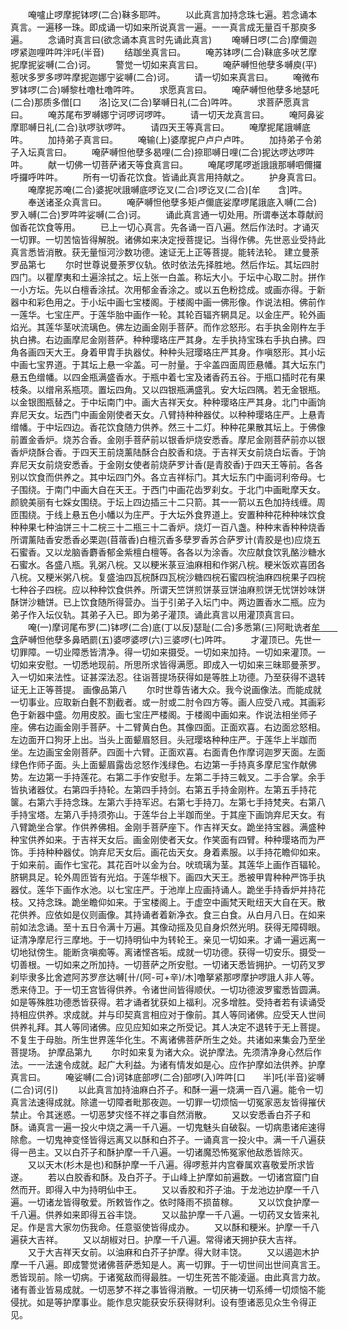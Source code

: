 <!-- { "loadSidebar": true } -->
　　唵嚧止啰摩抳钵啰(二合)靺多耶吽。
　　以此真言加持念珠七遍。若念诵本真言。一遍移一珠。即成诵一切如来所说真言一遍。一一真言成无量百千那庾多遍。
　　念诵时真言曰(欲念诵本真言时先诵此真言)
　　唵嚩日啰(二合)摩儞迦啰紧迦哩吽吽泮吒(半音)
　　结跏坐真言曰。
　　唵苏钵啰(二合)靺底多吠艺摩抳摩抳娑嚩(二合)诃。
　　警觉一切如来真言曰。
　　唵萨嚩怛他孽多嚩庾(平)惹吠多罗多啰吽摩抳迦娜宁娑嚩(二合)诃。
　　请一切如来真言曰。
　　唵微布罗钵啰(二合)嚩黎杜噜杜噜吽吽。
　　求愿真言曰。
　　唵萨嚩怛他孽多地瑟吒(二合)那质多僧[口　　洛]讫叉(二合)拏嚩日礼(二合)吽吽。
　　求菩萨愿真言曰。
　　唵苏尾布罗嚩娜宁诃啰诃啰吽。
　　请一切天龙真言曰。
　　唵阿鼻娑摩耶嚩日礼(二合)驮啰驮啰吽。
　　请四天王等真言曰。
　　唵摩抳尾誐嚩底吽。
　　加持弟子真言曰。
　　唵输(上)婆摩抳户卢户卢吽。
　　加持弟子令弟子入坛真言曰。
　　唵萨嚩怛他孽多曷哩(二合)捺耶嚩日哩(二合)抳达啰达啰吽吽。
　　献一切佛一切菩萨诸天等食真言曰。
　　唵尾啰尾啰逝誐誐那嚩呬儞攞呼攞呼吽吽。
　　所有一切香花饮食。皆诵此真言用持献之。
　　护身真言曰。
　　唵摩抳苏唵(二合)婆抳吠誐嚩底啰讫叉(二合)啰讫叉(二合)[牟　　含]吽。
　　奉送诸圣众真言曰。
　　唵萨嚩怛他孽多矩卢儞底娑摩啰尾誐底入嚩(二合)罗入嚩(二合)罗吽吽娑嚩(二合)诃。
　　诵此真言通一切处用。所谓奉送本尊献阏伽香花饮食等用。
　　已上一切心真言。先各诵一百八遍。然后作法时。才诵灭一切罪。一切苦恼皆得解脱。诸佛如来决定授菩提记。当得作佛。先世恶业受持此真言悉皆消散。获无量恒河沙数功德。速证无上正等菩提。能转法轮。
建立曼荼罗品第七
　　尔时世尊说曼荼罗仪轨。依时依法先择胜地。然后作坛。其坛四肘四门。以瞿摩夷和土遍涂拭之。坛上张一白盖。称坛大小。于坛中心取二肘。拼作一小方坛。先以白檀香涂拭。次用郁金香涂之。或以五色粉捻成。或画亦得。于新器中和彩色用之。于小坛中画七宝楼阁。于楼阁中画一佛形像。作说法相。佛前作一莲华。七宝庄严。于莲华胎中画作一轮。其轮百辐齐辋具足。以金庄严。轮外画焰光。其莲华茎吠流璃色。佛左边画金刚手菩萨。而作忿怒形。右手执金刚杵左手执白拂。右边画摩尼金刚菩萨。种种璎珞庄严其身。左手执持宝珠右手执白拂。四角各画四天大王。身着甲胄手执器仗。种种头冠璎珞庄严其身。作嗔怒形。其小坛中画七宝界道。于其坛上悬一伞盖。可一肘量。于伞盖四面周匝悬幡。其大坛东门悬五色缯幡。以四金瓶满盛香水。于瓶中着七宝及诸香药五谷。于瓶口插时花有果枝条。以缯帛系瓶项。置坛四角。又以四银瓶满盛乳。安大坛四隅。若无金银瓶。以金银图瓶替之。于中坛南门中。画大吉祥天女。种种璎珞庄严其身。北门中画饷弃尼天女。坛西门中画金刚使者天女。八臂持种种器仗。以种种璎珞庄严。上悬青缯幡。于中坛四边。香花饮食随力供养。然三十二灯。种种花果散其坛上。于佛像前置金香炉。烧苏合香。金刚手菩萨前以银香炉烧安悉香。摩尼金刚菩萨前亦以银香炉烧酥合香。于四天王前烧薰陆酥合白胶香和烧。于吉祥天女前烧白坛香。于饷弃尼天女前烧安悉香。于金刚女使者前烧萨罗计香(是青胶香)于四天王等前。各各别以饮食而供养之。其中坛四门外。各立吉祥标门。其大坛东门中画诃利帝母。七子围绕。于南门中画大自在天王。于西门中画花齿罗刹女。于北门中画毗摩天女。颜貌美丽有七婇女围绕。于坛上四边插三十二只箭。其一一箭以五色加持线缠。周匝围绕。于线上悬五色小幡以为庄严。于大坛外食界道上。安置种种花种种味饮食种种果七种油饼三十二梡三十二瓶三十二香炉。烧灯一百八盏。种种末香种种烧香所谓薰陆香安悉香必栗迦(苜蓿香)白檀沉香多孽罗香苏合萨罗计(青胶是也)应烧五石蜜香。又以龙脑香麝香郁金紫檀白檀等。各各以为涂香。次应献食饮乳酪沙糖水石蜜水。各盛八瓶。乳粥八梡。又以粳米菉豆油麻相和作粥八梡。粳米饭欢喜团各八梡。又粳米粥八梡。复盛油四瓦梡酥四瓦梡沙糖四梡石蜜四梡油麻四梡果子四梡七种谷子四梡。应以种种饮食供养。所谓天竺饼煎饼菉豆饼油麻煎饼无忧饼妙味饼酥饼沙糖饼。已上饮食随所得营办。当于引弟子入坛门中。两边置香水二瓶。应为弟子作入坛仪轨。其弟子入已。即为弟子灌顶。诵此真言以用灌顶真言曰。
　　唵(一)摩诃尾布罗(二)钵啰(二合)底(丁以反)瑟耻(二合)多悉第(三)阿毗诜者[牟　　含](四)萨嚩怛他孽多鼻晒罽(五)婆啰婆啰(六)三婆啰(七)吽吽。
　　才灌顶已。先世一切罪障。一切业障悉皆清净。得一切如来摄受。一切如来加持。一切如来灌顶。一切如来安慰。一切悉地现前。所思所求皆得满愿。即成入一切如来三昧耶曼荼罗。入一切如来法性。证甚深法忍。往诣菩提场获得如是等胜上功德。乃至获得不退转证无上正等菩提。
画像品第八
　　尔时世尊告诸大众。我今说画像法。而能成就一切事业。应取新白氎不割截者。或一肘或二肘令四方等。画人应受八戒。其画彩色于新器中盛。勿用皮胶。画七宝庄严楼阁。于楼阁中画如来。作说法相坐师子座。佛右边画金刚手菩萨。十二臂黄白色。其像四面。正面欢喜。右边面忿怒相。左边面开口狗牙上出。当头上面颦眉怒目。头冠璎珞种种庄严。于莲华上半跏而坐。左边画宝金刚菩萨。四面十六臂。正面欢喜。右面青色作摩诃迦罗天面。左面绿色作师子面。头上面颦眉露齿忿怒作浅绿色。右边第一手持真多摩尼宝作献佛势。左边第一手持莲花。右第二手作安慰手。左第二手持三戟叉。二手合掌。余手皆执诸器仗。右第四手持轮。左第四手持剑。右第五手持金刚杵。左第五手持花箧。右第六手持念珠。左第六手持军迟。右第七手持刀。左第七手持梵夹。右第八手持宝塔。左第八手持须弥山。于莲华台上半跏而坐。于其座下画饷弃尼天女。有八臂跪坐合掌。作供养佛相。金刚手菩萨座下。作吉祥天女。跪坐持宝器。满盛种种宝供养如来。于吉祥天女后。画金刚使者天女。作笑面有四臂。种种璎珞而为严饰。手持种种器仗。饷弃尼天女后。画花齿天女。身着素服。以手持花瞻仰如来。于如来前。画作七宝花。其花百叶以金为台。吠琉璃为茎。其莲华上画作百辐轮。脐辋具足。轮外周匝皆有光焰。于莲华根下。画四大天王。悉被甲胄种种严饰手执器仗。莲华下画作水池。以七宝庄严。于池岸上应画持诵人。跪坐手持香炉并持花枝。又持念珠。跪坐瞻仰如来。于宝楼阁上。于虚空中画梵天毗纽天大自在天。散花供养。应依如是仪则画像。其持诵者着新净衣。食三白食。从白月八日。在如来前如法念诵。至十五日令满十万遍。其像动摇及见自身炽然光明。获得无障碍眼。证清净摩尼行三摩地。于一切持明仙中为转轮王。亲见一切如来。才诵一遍远离一切地狱傍生。能断贪嗔痴等。离诸悭吝垢。成就一切功德。获得一切安乐。摄受一切善根。一切如来之所加持。一切菩萨之所安慰。一切诸天悉皆拥护。一切药叉罗刹毕隶多比舍遮阿苏罗彦达嚩[卄/(阿-可+辛)/木]噜拏紧那啰摩护啰誐人非人等。悉来侍卫。于一切王宫皆得供养。令诸世间皆得顺伏。一切功德波罗蜜悉皆圆满。如是等殊胜功德悉皆获得。若才诵者犹获如上福利。况多增胜。受持者若有读诵受持相应供养。求成就。并与印契真言相应对于像前。其人等同诸佛。应受天人世间供养礼拜。其人等同诸佛。应见应知如来之所受记。其人决定不退转于无上菩提。不复生于母胎。所生世界莲华化生。不离诸佛菩萨所生之处。共诸如来集会乃至坐菩提场。
护摩品第九
　　尔时如来复为诸大众。说护摩法。先须清净身心然后作法。一一法速令成就。起广大利益。为诸有情发如是心。应作护摩如法供养。护摩真言曰。
　　唵娑嚩(二合)诃钵底部啰(二合)部啰(入)吽吽[口　　半]吒(半音)娑嚩(二合)诃(引)
　　以此真言加持油麻白芥子。和酥一遍一烧满一百八遍。能令一切真言法速得成就。除遣一切障者毗那夜迦。一切罪一切烦恼一切冤家恶友皆得摧伏禁止。令其迷惑。一切恶梦灾怪不祥之事自然消散。
　　又以安悉香白芥子和酥。诵真言一遍一投火中烧之满一千八遍。一切鬼魅头自破裂。一切病患诸疟速得除愈。一切鬼神变怪皆得远离又以酥和白芥子。一诵真言一投火中。满一千八遍获得一邑主。又以白芥子和酥护摩一千八遍。一切诸魔恐怖冤家他敌悉皆除灭。
　　又以天木(杉木是也)和酥护摩一千八遍。得啰惹并内宫眷属欢喜敬爱所求皆遂。
　　若以白胶香和酥。及白芥子。于山峰上护摩如前遍数。一切诸宫窟门自然而开。即得入中为持明仙中王。
　　又以香胶和芥子油。于龙池边护摩一千八遍。一切诸龙皆得敬爱。所敕皆作之。依时降雨不损苗稼。
　　又以饮食护摩一千八遍。供养如来即得五谷丰饶。
　　又以盐护摩一千八遍。一切药叉女皆来礼足。作是言大家勿伤我命。任意驱使皆得成办。
　　又以酥和粳米。护摩一千八遍获大吉祥。
　　又以胡椒对日。护摩一千八遍。常得诸天拥护获大吉祥。
　　又于大吉祥天女前。以油麻和白芥子护摩。得大财丰饶。
　　又以遏迦木护摩一千八遍。即成警觉诸佛菩萨悉知是人。离一切罪。于一切世间出世间真言王。悉皆现前。除一切病。于诸冤敌而得最胜。一切生死苦不能凌逼。由此真言力故。诸有善业皆易成就。一切恶梦不祥之事皆得消散。一切厌祷一切系缚一切烦恼不能侵扰。如是等护摩事业。能作息灾能获安乐获得财利。设有堕诸恶见众生令得正见。
